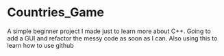 # Countries_Game
A simple beginner project I made just to learn more about C++. Going to add a GUI and refactor the messy code as soon as I can. Also using this to learn how to use github

